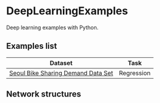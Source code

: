 # DeepLearningExamples
Deep learning examples with Python.

## Examples list

|Dataset                            |Task        | 
|-------                            |----        |
|[Seoul Bike Sharing Demand Data Set](https://archive.ics.uci.edu/ml/datasets/Seoul+Bike+Sharing+Demand) | Regression |

## Network structures
